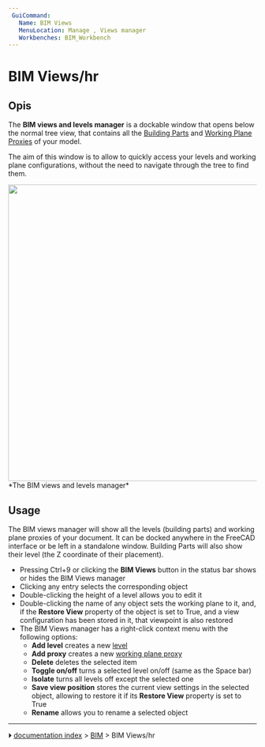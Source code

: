 ```yaml
---
 GuiCommand:
   Name: BIM Views
   MenuLocation: Manage , Views manager
   Workbenches: BIM_Workbench
---
```


# BIM Views/hr



## Opis

The **BIM views and levels manager** is a dockable window that opens below the normal tree view, that contains all the [Building Parts](Arch_BuildingPart.md) and [Working Plane Proxies](Draft_WorkingPlaneProxy.md) of your model.

The aim of this window is to allow to quickly access your levels and working plane configurations, without the need to navigate through the tree to find them.

<img alt="" src=images/BIM_views_screenshot.png  style="width:600px;"> 
*The BIM views and levels manager*

## Usage

The BIM views manager will show all the levels (building parts) and working plane proxies of your document. It can be docked anywhere in the FreeCAD interface or be left in a standalone window. Building Parts will also show their level (the Z coordinate of their placement).

-   Pressing Ctrl+9 or clicking the **BIM Views** button in the status bar shows or hides the BIM Views manager
-   Clicking any entry selects the corresponding object
-   Double-clicking the height of a level allows you to edit it
-   Double-clicking the name of any object sets the working plane to it, and, if the **Restore View** property of the object is set to True, and a view configuration has been stored in it, that viewpoint is also restored
-   The BIM Views manager has a right-click context menu with the following options:
    -   **Add level** creates a new [level](Arch_BuildingPart.md)
    -   **Add proxy** creates a new [working plane proxy](Draft_WorkingPlaneProxy.md)
    -   **Delete** deletes the selected item
    -   **Toggle on/off** turns a selected level on/off (same as the Space bar)
    -   **Isolate** turns all levels off except the selected one
    -   **Save view position** stores the current view settings in the selected object, allowing to restore it if its **Restore View** property is set to True
    -   **Rename** allows you to rename a selected object



---
⏵ [documentation index](../README.md) > [BIM](BIM_Workbench.md) > BIM Views/hr

